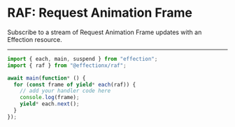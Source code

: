 # RAF: Request Animation Frame

Subscribe to a stream of Request Animation Frame updates with an Effection
resource.

---

```ts
import { each, main, suspend } from "effection";
import { raf } from "@effectionx/raf";

await main(function* () {
  for (const frame of yield* each(raf)) {
    // add your handler code here
    console.log(frame);
    yield* each.next();
  }
});
```
